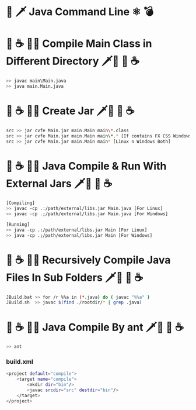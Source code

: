 # 🔫 🗡 Java Command Line ⚛ 💣 
# :dragon: :coffee: 🔪🔧 Compile Main Class in Different Directory 🗡🔨 :dragon: :coffee: 
```sh
>> javac main\Main.java
>> java main.Main.java
```

# :dragon: :coffee: 🔪🔧 Create Jar 🗡🔨 :dragon: :coffee: 
```sh
src >> jar cvfe Main.jar main.Main main\*.class
src >> jar cvfe Main.jar main.Main main\*.* [If contains FX CSS Windows PC]
src >> jar cvfe Main.jar main.Main main* [Linux n Windows Both]
```

# :dragon: :coffee: 🔪🔧 Java Compile & Run With External Jars 🗡🔨 :dragon: :coffee: 
```sh
[Compiling]
>> javac -cp .:/path/external/libs.jar Main.java [For Linux]
>> javac -cp .;/path/external/libs.jar Main.java [For Windows]

[Running]
>> java -cp .:/path/external/libs.jar Main [For Linux]
>> java -cp .;/path/external/libs.jar Main [For Windows]
```

# :dragon: :coffee: 🔪🔧 Recursively Compile Java Files In Sub Folders 🗡🔨 :dragon: :coffee: 
```sh
JBuild.bat >> for /r %%a in (*.java) do ( javac "%%a" )
JBuild.sh  >> javac $(find ./rootdir/* | grep .java)
```

# :dragon: :coffee: 🔪🔧 Java Compile By ant 🗡🔨 :dragon: :coffee: 
```sh
>> ant
```
### build.xml
```sh
<project default="compile">
    <target name="compile">
        <mkdir dir="bin"/>
        <javac srcdir="src" destdir="bin"/>
    </target>
</project>
```
